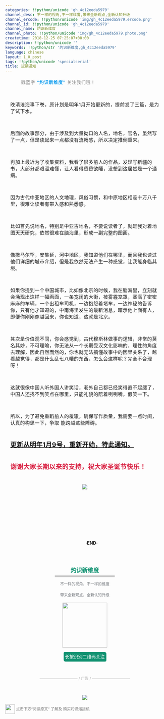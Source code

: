 ```yaml
---
categories: !!python/unicode 'gh_4c12eeda5979'
channel_desc: 不一样的视角,不一样维度,带来全新观点,全新认知升级
channel_ercode: !!python/unicode 'img/gh_4c12eeda5979.ercode.png'
channel_id: !!python/unicode 'gh_4c12eeda5979'
channel_name: 灼识新维度
channel_photo: !!python/unicode 'img/gh_4c12eeda5979.photo.png'
createtime: 2018-12-25 07:25:07+00:00
description: !!python/unicode ''
keywords: !!python/str '灼识新维度,gh_4c12eeda5979'
language: chinese
layout: 1_0_post
tags: !!python/unicode 'specialserial'
title: 延期通知
---
```

<div class="rich_media_content" id="js_content">
<section class="xmteditor" data-label="powered by xmt.cn" data-tools="新媒体管家" style="display:none;">
</section>
<p style="margin-left: 16px;margin-right: 16px;">
<img class="" data-ratio="1" data-src="" data-type="gif" data-w="400" src="{{ '/img/Lvm6UAoJibrP9JEWQRXR3swLXRYlFicicbg2q6gYPiapiaCkPr8GibxibGO0jcDe76cnAUJ3KBkCmyTIZBueDAOslJ0Zw.gif' | prepend: site.img | replace: '//','/' }}" style="margin-right: auto;margin-left: auto;white-space: normal;font-size: 16px;font-family: 微软雅黑, sans-serif;text-indent: 2em;letter-spacing: 1px;border-width: 0px;border-style: initial;border-color: initial;width: 30px;display: inline-block;vertical-align: middle;"/>
<span style="font-size: 16px;font-family: 微软雅黑, sans-serif;text-indent: 2em;letter-spacing: 1px;">
</span>
<span style="font-family: 微软雅黑, sans-serif;text-indent: 2em;letter-spacing: 1px;font-size: 14px;color: rgb(136, 136, 136);">
          戳蓝字
         </span>
<span style="font-size: 16px;font-family: 微软雅黑, sans-serif;text-indent: 2em;letter-spacing: 1px;color: rgb(18, 158, 239);">
<strong>
<span style="font-size: 14px;">
            “灼识新维度”
           </span>
</strong>
</span>
<span style="font-family: 微软雅黑, sans-serif;text-indent: 2em;letter-spacing: 1px;font-size: 14px;color: rgb(136, 136, 136);">
          关注我们哦！
         </span>
</p>
<p>
<span style="font-family: 微软雅黑, sans-serif;text-indent: 2em;letter-spacing: 1px;font-size: 14px;color: rgb(136, 136, 136);">
<br/>
</span>
</p>
<p style="line-height: 1.5em;margin-left: 16px;margin-right: 16px;letter-spacing: 0.5px;">
<span style="font-size: 15px;">
          晚清沧海事下卷，原计划是明年1月开始更新的，提前发了三篇，是为了试下水。
         </span>
</p>
<p style="line-height: 1.5em;margin-left: 16px;margin-right: 16px;letter-spacing: 0.5px;">
<span style="font-size: 15px;">
<br/>
</span>
</p>
<p style="line-height: 1.5em;margin-left: 16px;margin-right: 16px;letter-spacing: 0.5px;">
<span style="font-size: 15px;">
          后面的故事部分，由于涉及到大量拗口的人名，地名，官名，虽然写了一点，但是读起来一点都没有流畅感，所以决定推倒重来。
         </span>
</p>
<p style="line-height: 1.5em;margin-left: 16px;margin-right: 16px;letter-spacing: 0.5px;">
<span style="font-size: 15px;">
<br/>
</span>
</p>
<p style="line-height: 1.5em;margin-left: 16px;margin-right: 16px;letter-spacing: 0.5px;">
<span style="font-size: 15px;">
          再加上最近为了收集资料，我看了很多前人的作品，发现写新疆的书，大部分都艰涩难懂，让人看得昏昏欲睡，没想到这居然是一个通病。
         </span>
</p>
<p style="line-height: 1.5em;margin-left: 16px;margin-right: 16px;letter-spacing: 0.5px;">
<span style="font-size: 15px;">
<br/>
</span>
</p>
<p style="line-height: 1.5em;margin-left: 16px;margin-right: 16px;letter-spacing: 0.5px;">
<span style="font-size: 15px;">
          因为古代中亚地区的人文地理，风俗习惯，和中原地区相差十万八千里，很难让读者有带入感和熟悉感。
         </span>
</p>
<p style="line-height: 1.5em;margin-left: 16px;margin-right: 16px;letter-spacing: 0.5px;">
<span style="font-size: 15px;">
<br/>
</span>
</p>
<p style="line-height: 1.5em;margin-left: 16px;margin-right: 16px;letter-spacing: 0.5px;">
<span style="font-size: 15px;">
          比如首先说地名，特别是中亚古地名，不要说读者了，就是我对着地图天天研究，依然很难在脑海里，形成一副完整的图画。
         </span>
</p>
<p style="line-height: 1.5em;margin-left: 16px;margin-right: 16px;letter-spacing: 0.5px;">
<span style="font-size: 15px;">
<br/>
</span>
</p>
<p style="line-height: 1.5em;margin-left: 16px;margin-right: 16px;letter-spacing: 0.5px;">
<span style="font-size: 15px;">
          像撒马尔罕，安集延，河中地区，我知道他们在哪里，而且我也读过他们详细的城市介绍，但是我依然无法产生一种感觉，让我能身临其境。
         </span>
</p>
<p style="line-height: 1.5em;margin-left: 16px;margin-right: 16px;letter-spacing: 0.5px;">
<span style="font-size: 15px;">
<br/>
</span>
</p>
<p style="line-height: 1.5em;margin-left: 16px;margin-right: 16px;letter-spacing: 0.5px;">
<span style="font-size: 15px;">
          如果你提到一个中国城市，比如像北京的时候，我在脑海里，立刻就会涌现出这样一幅画面，一条宽阔的大街，被雾霾笼罩，塞满了密密麻麻的车辆，一个出租车司机，一边抱怨着堵车，一边神秘的告诉你，只有他才知道的，中南海里发生的最新消息，暗示他上面有人，即便你刚刚穿越回来，你也知道，这就是北京。
         </span>
</p>
<p style="line-height: 1.5em;margin-left: 16px;margin-right: 16px;letter-spacing: 0.5px;">
<span style="font-size: 15px;">
<br/>
</span>
</p>
<p style="line-height: 1.5em;margin-left: 16px;margin-right: 16px;letter-spacing: 0.5px;">
<span style="font-size: 15px;">
          其次是价值观不同，你会感觉到，古代穆斯林做事的逻辑，非常的莫名其妙，不可理喻，你无法从一个长期受汉文化影响的，理性的角度去理解，因此自然而然的，你也就无法搞懂故事中的因果关系了，越看越觉得，都是什么乱七八糟的东西，怎么会这样呢？完全不合理呀！
         </span>
</p>
<p style="line-height: 1.5em;margin-left: 16px;margin-right: 16px;letter-spacing: 0.5px;">
<span style="font-size: 15px;">
<br/>
</span>
</p>
<p style="line-height: 1.5em;margin-left: 16px;margin-right: 16px;letter-spacing: 0.5px;">
<span style="font-size: 15px;">
          这就很像中国人听外国人讲笑话，老外自己都已经笑得直不起腰了，中国人还找不到笑点在哪里，只能礼貌的陪着咧咧嘴，假笑一下。
         </span>
</p>
<p style="line-height: 1.5em;margin-left: 16px;margin-right: 16px;letter-spacing: 0.5px;">
<span style="font-size: 15px;">
<br/>
</span>
</p>
<p style="line-height: 1.5em;margin-left: 16px;margin-right: 16px;letter-spacing: 0.5px;">
<span style="font-size: 15px;">
          所以，为了避免重蹈前人的覆辙，确保写作质量，我需要一点时间，认真的构思一下，争取
         </span>
<span style="font-size: 15px;">
          能跨越这些障碍。
         </span>
</p>
<p style="margin-left: 16px;margin-right: 16px;line-height: 1.5em;letter-spacing: 0.5px;">
<span style="font-size: 15px;">
<br/>
</span>
</p>
<p style="margin-left: 16px;margin-right: 16px;line-height: 1.5em;letter-spacing: 0.5px;">
<span style="text-decoration: underline;font-size: 20px;">
<strong>
           更新从明年1月9号，重新开始，特此通知。
          </strong>
</span>
</p>
<p style="margin-left: 16px;margin-right: 16px;line-height: 1.5em;letter-spacing: 0.5px;">
<span style="color: rgb(217, 33, 66);font-size: 20px;">
<strong>
<br/>
</strong>
</span>
</p>
<p style="margin-left: 16px;margin-right: 16px;line-height: 1.5em;letter-spacing: 0.5px;">
<span style="color: rgb(217, 33, 66);font-size: 20px;">
<strong>
           谢谢大家长期以来的支持，祝大家圣诞节快乐！
          </strong>
</span>
</p>
<p>
<strong>
<span style="font-family: 微软雅黑, sans-serif;text-indent: 2em;letter-spacing: 1px;font-size: 14px;color: rgb(136, 136, 136);">
<br/>
</span>
</strong>
</p>
<p style="text-align: center;">
<img class="" data-copyright="0" data-ratio="0.954" data-s="300,640" data-src="" data-type="jpeg" data-w="1000" src="{{ '/img/Lvm6UAoJibrNuwXqExZR7sarliaFLf1P132TGzeJFIib2d0AtOJMWePJ83tPgWkHy3wfPB6CAdyibNRAX54krQ1Lgg.jpeg' | prepend: site.img | replace: '//','/' }}" style=""/>
</p>
<section style="white-space: normal;max-width: 100%;text-align: center;">
<section style="max-width: 100%;display: inline-block;box-sizing: border-box !important;word-wrap: break-word !important;">
<section style="max-width: 100%;display: inline-block;box-sizing: border-box !important;word-wrap: break-word !important;">
<p style="max-width: 100%;word-wrap: normal;min-height: 1em;white-space: pre-wrap;box-sizing: border-box !important;">
<strong style="max-width: 100%;text-transform: uppercase;box-sizing: border-box !important;word-wrap: break-word !important;">
<br/>
</strong>
</p>
<p style="max-width: 100%;word-wrap: normal;min-height: 1em;white-space: pre-wrap;box-sizing: border-box !important;">
<strong style="max-width: 100%;text-transform: uppercase;box-sizing: border-box !important;word-wrap: break-word !important;">
             ·END·
            </strong>
<br style="max-width: 100%;box-sizing: border-box !important;word-wrap: break-word !important;"/>
</p>
</section>
<section class="" style="margin: 0em 0.5em 0.1em;max-width: 100%;color: rgb(16, 146, 113);font-size: 1.8em;line-height: 1;font-weight: inherit;box-sizing: border-box !important;word-wrap: break-word !important;">
<span style="max-width: 100%;font-size: 20px;box-sizing: border-box !important;word-wrap: break-word !important;">
<strong class="" style="padding-right: 50px;padding-bottom: 3px;padding-left: 50px;max-width: 100%;border-bottom: 1px solid rgb(2, 2, 2);border-top-color: rgb(2, 2, 2);border-right-color: rgb(2, 2, 2);border-left-color: rgb(2, 2, 2);display: block;line-height: 28px;box-sizing: border-box !important;word-wrap: break-word !important;">
<span style="max-width: 100%;font-size: 18px;box-sizing: border-box !important;word-wrap: break-word !important;">
              灼识新维度
             </span>
</strong>
</span>
</section>
<section class="" style="margin: 0.5em 1em;max-width: 100%;font-size: 1em;line-height: 1;font-weight: inherit;text-align: inherit;text-decoration: inherit;color: rgb(120, 124, 129);box-sizing: border-box !important;word-wrap: break-word !important;">
<p style="max-width: 100%;min-height: 1em;line-height: 1.5em;box-sizing: border-box !important;word-wrap: break-word !important;">
<span style="max-width: 100%;font-size: 12px;box-sizing: border-box !important;word-wrap: break-word !important;">
             不一样的视角，不一样的维度
            </span>
</p>
<p style="max-width: 100%;min-height: 1em;line-height: 1.5em;box-sizing: border-box !important;word-wrap: break-word !important;">
<span style="max-width: 100%;font-size: 12px;font-weight: inherit;text-align: inherit;text-decoration: inherit;box-sizing: border-box !important;word-wrap: break-word !important;">
             带来全新观点，全新认知升级
            </span>
</p>
<p style="max-width: 100%;min-height: 1em;box-sizing: border-box !important;word-wrap: break-word !important;">
<img class="" data-copyright="0" data-cropselx1="0" data-cropselx2="200" data-cropsely1="0" data-cropsely2="200" data-ratio="1" data-src="" data-type="jpeg" data-w="1280" src="{{ '/img/Lvm6UAoJibrP9JEWQRXR3swLXRYlFicicbgz0ibK9BA9pL7iaP8G4fkVmQNB4NHjapmMQhFQDbfMgkH6kvYV3QajC3g.jpeg' | prepend: site.img | replace: '//','/' }}" style="border-width: 0px;border-style: initial;border-color: initial;border-radius: 0px;box-sizing: border-box !important;word-wrap: break-word !important;width: 142px !important;visibility: visible !important;" width="142px"/>
</p>
</section>
<span class="" style="padding: 0.3em;max-width: 100%;background-color: rgb(16, 146, 113);border-radius: 0.3em;box-shadow: rgb(16, 146, 113) 0.1em 0.1em 0.1em;color: white;display: inline-block;font-size: 1em;font-weight: inherit;text-align: inherit;text-decoration: inherit;box-sizing: border-box !important;word-wrap: break-word !important;">
           长按识别二维码关注
          </span>
</section>
</section>
<p style="white-space: normal;max-width: 100%;min-height: 1em;">
<br/>
</p>
<section class="" data-tools="新媒体排版" style="white-space: normal;max-width: 100%;">
<p class="" style="max-width: 100%;min-height: 1em;text-align: center;box-sizing: border-box !important;word-wrap: break-word !important;">
<span style="max-width: 100%;font-size: 12px;color: rgb(178, 178, 178);box-sizing: border-box !important;word-wrap: break-word !important;">
           —————————— / 广告 / ——————————
          </span>
</p>
<p style="text-align: center;">
<br/>
</p>
<p style="text-align: center;">
<img class="" data-copyright="0" data-ratio="0.5555555555555556" data-s="300,640" data-src="" data-type="jpeg" data-w="900" src="{{ '/img/Lvm6UAoJibrNN7TduAYVIQyun9ztF6Ciaa2EKRV3XWBLT16RUouFJYL7icc3w7pzG1YQoQiaYqIQzaWMUaNZNKWTYg.jpeg' | prepend: site.img | replace: '//','/' }}"/>
</p>
<p class="" style="max-width: 100%;min-height: 1em;box-sizing: border-box !important;word-wrap: break-word !important;">
<img class="" data-ratio="1" data-src="" data-type="gif" data-w="400" src="{{ '/img/Lvm6UAoJibrP9JEWQRXR3swLXRYlFicicbgMW4xVU4KuV7mm8fVZRQ2fYIiasJ7J77pyibJrNDp0fUxq0D05y1d6fkQ.gif' | prepend: site.img | replace: '//','/' }}" style="margin-right: auto;margin-left: auto;font-size: 16px;text-indent: 0em;border-width: 0px;border-style: initial;border-color: initial;width: 30px;display: inline-block;vertical-align: middle;"/>
<span style="text-indent: 0em;color: rgb(121, 121, 121);font-size: 12px;">
           点击下方“阅读原文”
          </span>
<span style="color: rgb(121, 121, 121);font-size: 12px;">
           了解及
          </span>
<span style="text-indent: 0em;color: rgb(121, 121, 121);font-size: 12px;">
           购买灼识熔接机
          </span>
</p>
</section>
</div>